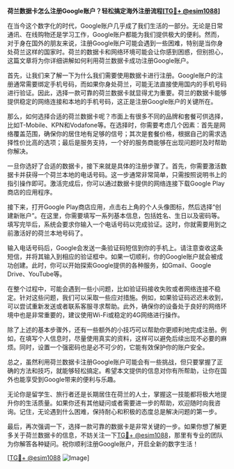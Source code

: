 **荷兰数据卡怎么注册Google账户？轻松搞定海外注册流程[[TG💪+ @esim1088](https://t.me/s/esim1088)]**

在当今这个数字化的时代，Google账户几乎成了我们生活的一部分。无论是日常通讯、在线购物还是学习工作，Google账户都能为我们提供极大的便利。然而，对于身在国外的朋友来说，注册Google账户可能会遇到一些困难，特别是当你身处荷兰这样的国家时。荷兰的数据卡和网络环境可能会让你感到困惑，但别担心，这篇文章将为你详细讲解如何利用荷兰数据卡成功注册Google账户。

首先，让我们来了解一下为什么我们需要使用数据卡进行注册。Google账户的注册通常需要绑定手机号码，而如果你身处荷兰，可能无法直接使用国内的手机号码进行验证。因此，选择一款可靠的荷兰数据卡就显得尤为重要。荷兰的数据卡能够提供稳定的网络连接和本地的手机号码，这正是注册Google账户的关键所在。

那么，如何选择合适的荷兰数据卡呢？市面上有很多不同的品牌和套餐可供选择，比如T-Mobile、KPN和Vodafone等。在选择时，你需要考虑几个因素：首先是网络覆盖范围，确保你的居住地有足够的信号；其次是套餐价格，根据自己的需求选择性价比高的选项；最后是服务支持，一个好的服务商能够在出现问题时及时帮助你解决。

一旦你选好了合适的数据卡，接下来就是具体的注册步骤了。首先，你需要激活数据卡并获得一个荷兰本地的电话号码。这一步通常非常简单，只需按照说明书上的指引操作即可。激活完成后，你可以通过数据卡提供的网络连接下载Google Play商店的应用程序。

接下来，打开Google Play商店应用，点击右上角的个人头像图标，然后选择“创建新账户”。在这里，你需要填写一系列基本信息，包括姓名、生日以及密码等。填写完毕后，系统会要求你输入一个电话号码以完成验证。这时，你就需要用到之前激活好的荷兰本地号码了。

输入电话号码后，Google会发送一条验证码短信到你的手机上。请注意查收这条短信，并将其输入到相应的验证框中。如果一切顺利，你的Google账户就会被成功创建。此时，你可以开始探索Google提供的各种服务，如Gmail、Google Drive、YouTube等。

在整个过程中，可能会遇到一些小问题，比如验证码接收失败或者网络连接不稳定。针对这些问题，我们可以采取一些应对措施。例如，如果验证码迟迟未收到，可以尝试重新发送或者联系客服寻求帮助。此外，确保你的设备处于良好的网络环境中也是非常重要的，建议使用Wi-Fi或稳定的4G网络进行操作。

除了上述的基本步骤外，还有一些额外的小技巧可以帮助你更顺利地完成注册。例如，在填写个人信息时，尽量使用真实的资料，这样可以避免后续出现不必要的麻烦。同时，设置一个强密码也是必不可少的，它能有效保护你的账户安全。

总之，虽然利用荷兰数据卡注册Google账户可能会有一些挑战，但只要掌握了正确的方法和技巧，就能够轻松搞定。希望本文提供的信息对你有所帮助，让你在国外也能享受到Google带来的便利与乐趣。

无论你是留学生、旅行者还是长期居住在荷兰的人士，掌握这一技能都将极大地提升你的生活质量。如果你还有其他疑问或者需要进一步的帮助，欢迎随时向我咨询。记住，无论遇到什么困难，保持耐心和积极的态度总是解决问题的第一步。

最后，再次强调一下，选择一款可靠的数据卡是非常关键的一步。如果你想了解更多关于荷兰数据卡的信息，不妨关注一下[TG💪+ @esim1088](https://t.me/s/esim1088)，那里有专业的团队为你解答各种疑问。祝你顺利注册Google账户，开启全新的数字生活！

[[TG💪+ @esim1088](https://t.me/s/esim1088) ![Image](https://i.postimg.cc/4NQfJmqS/Snipaste-2025-05-13-00-14-12.png)]